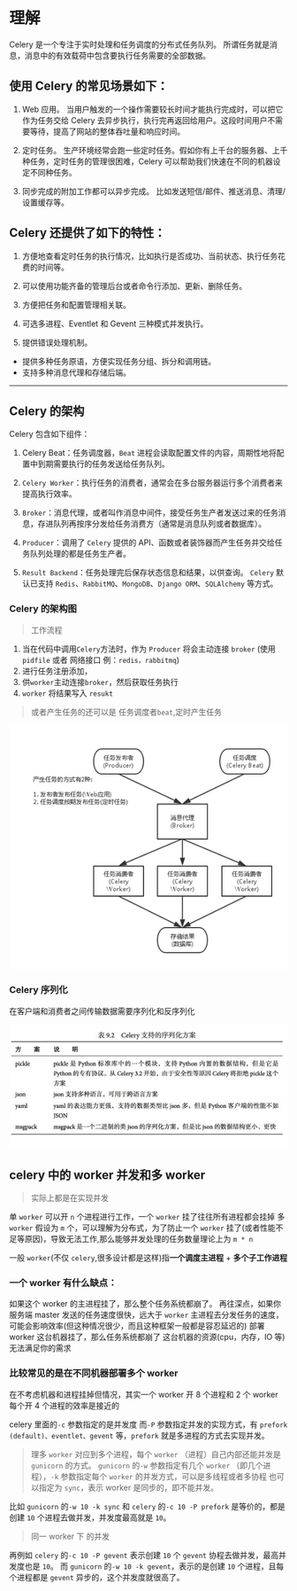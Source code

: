 # 理解

Celery 是一个专注于实时处理和任务调度的分布式任务队列。
所谓任务就是消息，消息中的有效载荷中包含要执行任务需要的全部数据。

## 使用 Celery 的常见场景如下：

1. Web 应用。
   当用户触发的一个操作需要较长时间才能执行完成时，可以把它作为任务交给 Celery 去异步执行，执行完再返回给用户。这段时间用户不需要等待，提高了网站的整体吞吐量和响应时间。

2. 定时任务。
   生产环境经常会跑一些定时任务。假如你有上千台的服务器、上千种任务，定时任务的管理很困难，Celery 可以帮助我们快速在不同的机器设定不同种任务。

3. 同步完成的附加工作都可以异步完成。
   比如发送短信/邮件、推送消息、清理/设置缓存等。

## Celery 还提供了如下的特性：

1. 方便地查看定时任务的执行情况，比如执行是否成功、当前状态、执行任务花费的时间等。

2. 可以使用功能齐备的管理后台或者命令行添加、更新、删除任务。

3. 方便把任务和配置管理相关联。

4. 可选多进程、Eventlet 和 Gevent 三种模式并发执行。

5. 提供错误处理机制。

- 提供多种任务原语，方便实现任务分组、拆分和调用链。
- 支持多种消息代理和存储后端。

---

## Celery 的架构

Celery 包含如下组件：

1. Celery Beat：任务调度器，`Beat` 进程会读取配置文件的内容，周期性地将配置中到期需要执行的任务发送给任务队列。

2. `Celery Worker`：执行任务的消费者，通常会在多台服务器运行多个消费者来提高执行效率。

3. `Broker`：消息代理，或者叫作消息中间件，接受任务生产者发送过来的任务消息，存进队列再按序分发给任务消费方（通常是消息队列或者数据库）。

4. `Producer`：调用了 `Celery` 提供的 API、函数或者装饰器而产生任务并交给任务队列处理的都是任务生产者。

5. `Result Backend`：任务处理完后保存状态信息和结果，以供查询。
   `Celery` 默认已支持 `Redis`、`RabbitMQ`、`MongoDB`、`Django ORM`、`SQLAlchemy` 等方式。

### Celery 的架构图

> 工作流程

1. 当在代码中调用`Celery`方法时，作为 `Producer` 将会主动连接 `broker` (使用 `pidfile` 或者 网络接口 例：`redis，rabbitmq`)
2. 进行任务注册添加，
3. 供`worker`主动连接`broker`，然后获取任务执行
4. `worker` 将结果写入 `resukt`

> 或者产生任务的还可以是 任务调度者`beat`,定时产生任务

![Framework](./Framework.png)

### Celery 序列化

在客户端和消费者之间传输数据需要序列化和反序列化

![序列化](./序列化.jpg)

## celery 中的 worker 并发和多 worker

> 实际上都是在实现并发

单 `worker` 可以开 `n` 个进程进行工作，一个 `worker` 挂了往往所有进程都会挂掉
多 `worker` 假设为 `m` 个，可以理解为分布式，为了防止一个 `worker` 挂了(或者性能不足等原因)，导致无法工作,那么能够并发处理的任务数量理论上为 `m * n`

一般 `worker`(不仅 `celery`,很多设计都是这样)指**一个调度主进程** + **多个子工作进程**

### 一个 worker 有什么缺点：

如果这个 worker 的主进程挂了，那么整个任务系统都崩了。
再往深点，如果你服务端 master 发送的任务速度很快，远大于 `worker` 主进程去分发任务的速度，可能会影响效率(但这种情况很少，而且这种框架一般都是容忍延迟的)
部署 worker 这台机器挂了，那么任务系统都崩了
这台机器的资源(cpu，内存，IO 等)无法满足你的需求

### 比较常见的是在不同机器部署多个 worker

在不考虑机器和进程挂掉但情况，其实一个 worker 开 8 个进程和 2 个 worker 每个开 4 个进程的效率是接近的

celery 里面的`-c` 参数指定的是并发度
而`-P` 参数指定并发的实现方式，有 `prefork (default)、eventlet、gevent` 等，`prefork` 就是多进程的方式去实现并发。

> 理多 `worker` 对应到多个进程，每个 `worker` （进程）自己内部还能并发是 `gunicorn` 的方式。
> `gunicorn` 的`-w` 参数指定有几个 `worker` （即几个进程），`-k` 参数指定每个 `worker` 的并发方式，可以是多线程或者多协程
> 也可以指定为 `sync`，表示 worker 是同步的，即不能并发。

比如 `gunicorn` 的`-w 10 -k sync` 和 `celery` 的`-c 10 -P prefork` 是等价的，都是创建 `10` 个进程去做并发，并发度最高就是 `10`。

> 同一 worker 下 的并发

再例如 `celery` 的`-c 10 -P gevent` 表示创建 `10` 个 `gevent` 协程去做并发，最高并发度也是 `10`。
而 `gunicorn` 的`-w 10 -k gevent`，表示的是创建 `10` 个进程，且每个进程都是 `gevent` 异步的，这个并发度就很高了。
